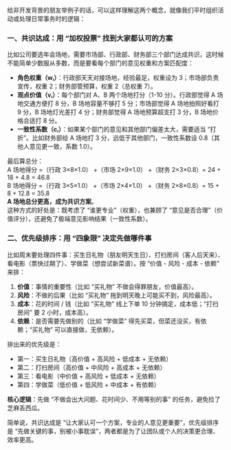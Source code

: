 
给非开发背景的朋友举例子的话，可以这样理解这两个概念，就像我们平时组织活动或处理日常事务时的逻辑：

### 一、共识达成：用 “加权投票” 找到大家都认可的方案

比如公司要选年会场地，需要市场部、行政部、财务部三个部门达成共识，这时候不能简单少数服从多数，而是要看每个部门的意见权重和方案匹配度：

  

- **角色权重（wᵢ）**：行政部天天对接场地，经验最足，权重设为 3；市场部负责宣传，权重 2；财务部管预算，权重 2（总权重 7）。
- **观点价值（vᵢ）**：每个部门对 A、B 两个场地打分（1-10 分）。行政部觉得 A 场地交通方便打 8 分，B 场地容量不够打 5 分；市场部觉得 A 场地拍照好看打 9 分，B 场地灯光差打 4 分；财务部觉得 A 场地预算超支打 3 分，B 场地价格合适打 8 分。
- **一致性系数（cᵢ）**：如果某个部门的意见和其他部门偏差太大，需要适当 “打折”。比如财务部给 A 场地打 3 分，远低于其他部门，一致性系数设 0.8（其他人意见更一致，系数 1.0）。

  

最后算总分：  
A 场地得分 =（行政 3×8×1.0） +（市场 2×9×1.0） +（财务 2×3×0.8）= 24 + 18 + 4.8 = 46.8  
B 场地得分 =（行政 3×5×1.0） +（市场 2×4×1.0） +（财务 2×8×0.8）= 15 + 8 + 12.8 = 35.8  
**A 场地总分更高，成为共识方案**。  
这种方式的好处是：既考虑了 “谁更专业”（权重），也兼顾了 “意见是否合理”（价值评分），还避免了极端意见影响结果（一致性系数）。

### 二、优先级排序：用 “四象限” 决定先做哪件事

比如周末要处理四件事：买生日礼物（朋友明天生日）、打扫房间（客人后天来）、看电影（票快过期了）、学做菜（想尝试新菜谱）。按 “价值 - 风险 - 成本 - 依赖” 来排：

  

1. **价值**：事情的重要性（比如 “买礼物” 不做会得罪朋友，价值最高）。
2. **风险**：不做的后果（比如 “买礼物” 拖到明天晚上可能买不到，风险最高）。
3. **成本**：花的时间 / 钱（比如 “买礼物” 线上下单 10 分钟搞定，成本低；“打扫房间” 要 2 小时，成本高）。
4. **依赖**：是否需要先做别的（比如 “学做菜” 得先买菜，但菜还没买，有依赖；“买礼物” 可以直接做，无依赖）。

  

排出来的优先级是：

  

- 第一：买生日礼物（高价值 + 高风险 + 低成本 + 无依赖）
- 第二：打扫房间（高价值 + 中风险 + 高成本 + 无依赖）
- 第三：看电影（中价值 + 高风险 + 低成本 + 无依赖）
- 第四：学做菜（低价值 + 低风险 + 中成本 + 有依赖）

  

**核心逻辑**：先做 “不做会出大问题、花时间少、不用等别的事” 的任务，避免捡了芝麻丢西瓜。

  

简单说，共识达成是 “让大家认可一个方案，专业的人意见更重要”，优先级排序是 “先做关键的事，别被小事耽误”，两者都是为了让团队或个人的决策更合理、效率更高。